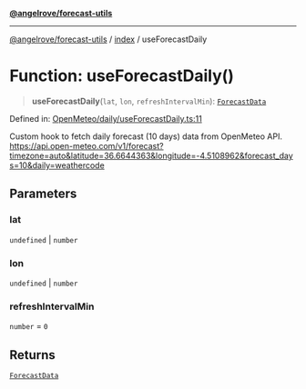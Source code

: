 [**@angelrove/forecast-utils**](../../README.md)

***

[@angelrove/forecast-utils](../../README.md) / [index](../README.md) / useForecastDaily

# Function: useForecastDaily()

> **useForecastDaily**(`lat`, `lon`, `refreshIntervalMin`): [`ForecastData`](../../OpenMeteo/type-aliases/ForecastData.md)

Defined in: [OpenMeteo/daily/useForecastDaily.ts:11](https://github.com/angelrove/forecast-utils/blob/83a8f801e2d1ac86a424edae3898b39209a4d5b5/src/OpenMeteo/daily/useForecastDaily.ts#L11)

Custom hook to fetch daily forecast (10 days) data from OpenMeteo API.
https://api.open-meteo.com/v1/forecast?timezone=auto&latitude=36.6644363&longitude=-4.5108962&forecast_days=10&daily=weathercode

## Parameters

### lat

`undefined` | `number`

### lon

`undefined` | `number`

### refreshIntervalMin

`number` = `0`

## Returns

[`ForecastData`](../../OpenMeteo/type-aliases/ForecastData.md)
